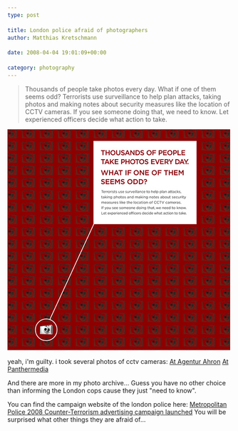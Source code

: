 ```yaml
---
type: post

title: London police afraid of photographers
author: Matthias Kretschmann

date: 2008-04-04 19:01:09+00:00

category: photography
---
```


> Thousands of people take photos every day. What if one of them seems odd? Terrorists use surveillance to help plan attacks, taking photos and making notes about security measures like the location of CCTV cameras. If you see someone doing that, we need to know. Let experienced officers decide what action to take.

![London cops](../media/londonpolice.jpg)

yeah, i'm guilty. i took several photos of cctv cameras:
[At Agentur Ahron](http://www.agentur-ahron.de/bild_db/details.php?image_id=552)
[At Panthermedia](http://www.panthermedia.net/index2.php?page=image_preview.php&image=441619)

And there are more in my photo archive... Guess you have no other choice than informing the London cops cause they just "need to know".

You can find the campaign website of the london police here:
[Metropolitan Police 2008 Counter-Terrorism advertising campaign launched](http://www.met.police.uk/campaigns/campaign_ct_2008.htm)
You will be surprised what other things they are afraid of...
